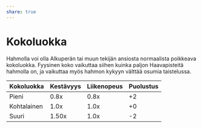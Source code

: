 ```yaml
---
share: true
---
```

# Kokoluokka

Hahmolla voi olla Alkuperän tai muun tekijän ansiosta normaalista poikkeava kokoluokka. Fyysinen koko vaikuttaa siihen kuinka paljon Haavapisteitä hahmolla on, ja vaikuttaa myös hahmon kykyyn välttää osumia taistelussa.

| Kokoluokka  | Kestävyys | Liikenopeus | Puolustus |
| ----------- | --------- |:----------- | --------- |
| Pieni       | 0.8x      | 0.8x        | +2        |
| Kohtalainen | 1.0x      | 1.0x        | +0        |
| Suuri       | 1.50x     | 1.0x        | -2        |